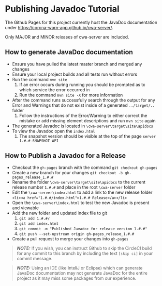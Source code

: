# Publishing Javadoc Tutorial

The Github Pages for this project currently host the JavaDoc documentation under https://corona-warn-app.github.io/cwa-server/.

Only MAJOR and MINOR releases of cwa-server are included.

## How to generate JavaDoc documentation

* Ensure you have pulled the latest master branch and merged any changes
* Ensure your local project builds and all tests run without errors
* Run the command `mvn site`
  1. If an error occurs during running you should be prompted as to which service the error occurred in
  2. Run the command `mvn site -X` for more information
* After the command runs successfully search through the output for any Error and Warnings that do not exist inside of a generated `../target/..` folder
  1. Follow the instructions of the Error/Warning to either correct the mistake or add missing element descriptions and run `mvn site` again
* The generated Javadoc is located in `\cwa-server\target\site\apidocs`
* To view the Javadoc open the `index.html`
  1. The snapshot version should be visible at the top of the page `server 1.#.#-SNAPSHOT API`

## How to Publish a Javadoc for a Release
* Checkout the `gh-pages` branch with the command `git checkout gh-pages`
* Create a new branch for your changes `git checkout -b gh-pages_release_1.#.#`
* Rename the folder `\cwa-server\target\site\apidocs` to the current release number `1.#.#` and place in the root `\cwa-server` folder
* Edit the `\cwa-server\index.html` to add a link to the new release folder
    `<li><a href="1.#.#/index.html">1.#.# Release</a></li>`
* Open the `\cwa-server\index.html` to test the new Javadoc is present and viewable
* Add the new folder and updated index file to git
  1. `git add 1.#.#/`
  2. `git add index.html`
  3. `git commit -m "Published Javadoc for release version 1.#.#"`
  4. `git push --set-upstream origin gh-pages_release_1.#.#`
* Create a pull request to merge your changes into `gh-pages`

> **_NOTE:_** If you wish, you can instruct Github to skip the CircleCI build for any commit to this branch by including the text `[skip ci]` in your commit message.

> **_NOTE:_** Using an IDE (like InteliJ or Eclipse) which can generate JavaDoc documentation may not generate JavaDoc for the entire project as it may miss some packages from our experience.
